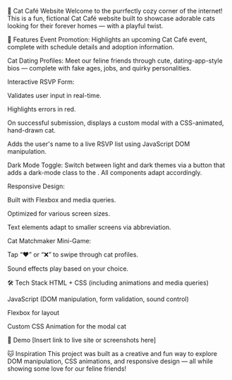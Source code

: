 🐾 Cat Café Website
Welcome to the purrfectly cozy corner of the internet! This is a fun, fictional Cat Café website built to showcase adorable cats looking for their forever homes — with a playful twist.

🌟 Features
Event Promotion: Highlights an upcoming Cat Café event, complete with schedule details and adoption information.

Cat Dating Profiles: Meet our feline friends through cute, dating-app-style bios — complete with fake ages, jobs, and quirky personalities.

Interactive RSVP Form:

Validates user input in real-time.

Highlights errors in red.

On successful submission, displays a custom modal with a CSS-animated, hand-drawn cat.

Adds the user's name to a live RSVP list using JavaScript DOM manipulation.

Dark Mode Toggle: Switch between light and dark themes via a button that adds a dark-mode class to the <body>. All components adapt accordingly.

Responsive Design:

Built with Flexbox and media queries.

Optimized for various screen sizes.

Text elements adapt to smaller screens via abbreviation.

Cat Matchmaker Mini-Game:

Tap “❤️” or “❌” to swipe through cat profiles.

Sound effects play based on your choice.

🛠️ Tech Stack
HTML + CSS (including animations and media queries)

JavaScript (DOM manipulation, form validation, sound control)

Flexbox for layout

Custom CSS Animation for the modal cat

📸 Demo
[Insert link to live site or screenshots here]

🐱 Inspiration
This project was built as a creative and fun way to explore DOM manipulation, CSS animations, and responsive design — all while showing some love for our feline friends!
